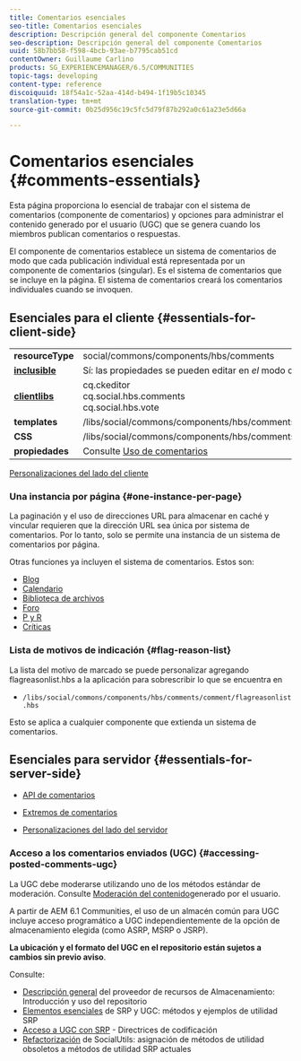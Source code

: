 ```yaml
---
title: Comentarios esenciales
seo-title: Comentarios esenciales
description: Descripción general del componente Comentarios
seo-description: Descripción general del componente Comentarios
uuid: 58b7bb58-f598-4bcb-93ae-b7795cab51cd
contentOwner: Guillaume Carlino
products: SG_EXPERIENCEMANAGER/6.5/COMMUNITIES
topic-tags: developing
content-type: reference
discoiquuid: 18f54a1c-52aa-414d-b494-1f19b5c10345
translation-type: tm+mt
source-git-commit: 0b25d956c19c5fc5d79f87b292a0c61a23e5d66a

---
```



# Comentarios esenciales {#comments-essentials}

Esta página proporciona lo esencial de trabajar con el sistema de comentarios (componente de comentarios) y opciones para administrar el contenido generado por el usuario (UGC) que se genera cuando los miembros publican comentarios o respuestas.

El componente de comentarios establece un sistema de comentarios de modo que cada publicación individual está representada por un componente de comentarios (singular). Es el sistema de comentarios que se incluye en la página. El sistema de comentarios creará los comentarios individuales cuando se invoquen.

## Esenciales para el cliente {#essentials-for-client-side}

<table>
 <tbody>
  <tr>
   <td> <strong>resourceType</strong></td>
   <td> social/commons/components/hbs/comments</td>
  </tr>
  <tr>
   <td> <a href="scf.md#add-or-include-a-communities-component"><strong>inclusible</strong></a></td>
   <td>Sí: las propiedades se pueden editar en <i>el </i>modo de diseño</td>
  </tr>
  <tr>
   <td> <a href="client-customize.md#clientlibs-for-scf"><strong>clientlibs</strong></a></td>
   <td>cq.ckeditor<br /> cq.social.hbs.comments<br /> cq.social.hbs.vote</td>
  </tr>
  <tr>
   <td> <strong>templates</strong></td>
   <td> /libs/social/commons/components/hbs/comments/comments.hbs<br /> </td>
  </tr>
  <tr>
   <td> <strong>CSS</strong></td>
   <td> /libs/social/commons/components/hbs/comments/clientlibs/commentsystem.css</td>
  </tr>
  <tr>
   <td><strong> propiedades</strong></td>
   <td> Consulte <a href="comments.md">Uso de comentarios</a></td>
  </tr>
 </tbody>
</table>

[Personalizaciones del lado del cliente](client-customize.md)

### Una instancia por página {#one-instance-per-page}

La paginación y el uso de direcciones URL para almacenar en caché y vincular requieren que la dirección URL sea única por sistema de comentarios. Por lo tanto, solo se permite una instancia de un sistema de comentarios por página.

Otras funciones ya incluyen el sistema de comentarios. Estos son:

* [Blog](blog-developer-basics.md)
* [Calendario](calendar-basics-for-developers.md)
* [Biblioteca de archivos](essentials-file-library.md)
* [Foro](essentials-forum.md)
* [P y R](qna-essentials.md)
* [Críticas](reviews-basics.md)

### Lista de motivos de indicación {#flag-reason-list}

La lista del motivo de marcado se puede personalizar agregando flagreasonlist.hbs a la aplicación para sobrescribir lo que se encuentra en

* `/libs/social/commons/components/hbs/comments/comment/flagreasonlist.hbs`

Esto se aplica a cualquier componente que extienda un sistema de comentarios.

## Esenciales para servidor {#essentials-for-server-side}

* [API de comentarios](https://helpx.adobe.com/experience-manager/6-5/sites/developing/using/reference-materials/javadoc/com/adobe/cq/social/commons/comments/api/package-summary.html)

* [Extremos de comentarios](https://helpx.adobe.com/experience-manager/6-5/sites/developing/using/reference-materials/javadoc/com/adobe/cq/social/commons/comments/endpoints/package-summary.html)

* [Personalizaciones del lado del servidor](server-customize.md)

### Acceso a los comentarios enviados (UGC) {#accessing-posted-comments-ugc}

La UGC debe moderarse utilizando uno de los métodos estándar de moderación.
Consulte [Moderación del contenido](moderate-ugc.md)generado por el usuario.

A partir de AEM 6.1 Communities, el uso de un almacén [](working-with-srp.md) común para UGC incluye acceso programático a UGC independientemente de la opción de almacenamiento elegida (como ASRP, MSRP o JSRP).

**La ubicación y el formato del UGC en el repositorio están sujetos a cambios sin previo aviso**.

Consulte:

* [Descripción general](srp.md) del proveedor de recursos de Almacenamiento: Introducción y uso del repositorio
* [Elementos esenciales](srp-and-ugc.md) de SRP y UGC: métodos y ejemplos de utilidad SRP
* [Acceso a UGC con SRP](accessing-ugc-with-srp.md) - Directrices de codificación
* [Refactorización](socialutils.md) de SocialUtils: asignación de métodos de utilidad obsoletos a métodos de utilidad SRP actuales

